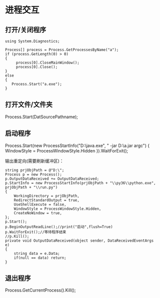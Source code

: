 # 进程交互

## 打开/关闭程序

```
using System.Diagnostics;

Process[] process = Process.GetProcessesByName("a");
if (process.GetLength(0) > 0)
{
     process[0].CloseMainWindow();
     process[0].Close();
}
else
{
   Process.Start("a.exe");
}
```

## 打开文件/文件夹

Process.Start(DatSourcePathname);

## 启动程序

Process.Start(new ProcessStartInfo("D:\\java.exe", " -jar  D:\\a.jar  argc") { WindowStyle = ProcessWindowStyle.Hidden }).WaitForExit();  

输出重定向(需要刷新缓冲区)：  

```
string prjObjPath = @"D:\";
Process p = new Process();
p.OutputDataReceived += OutputDataReceived;
p.StartInfo = new ProcessStartInfo(prjObjPath + "\\py36\\python.exe", prjObjPath + "\\run.py")
{
    WorkingDirectory = prjObjPath,
    RedirectStandardOutput = true,
    UseShellExecute = false,
    WindowStyle = ProcessWindowStyle.Hidden,
    CreateNoWindow = true,
};
p.Start();
p.BeginOutputReadLine();//print("启动",flush=True)
p.WaitForExit();//等待程序结束
//p.Kill();
private void OutputDataReceived(object sender, DataReceivedEventArgs e)
{
    string data = e.Data;
    if(null == data) return;
}
```

## 退出程序

Process.GetCurrentProcess().Kill();
